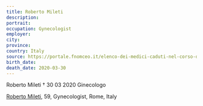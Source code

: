 ```yaml
---
title: Roberto Mileti
description: 
portrait: 
occupation: Gynecologist
employer: 
city: 
province: 
country: Italy
source: https://portale.fnomceo.it/elenco-dei-medici-caduti-nel-corso-dellepidemia-di-covid-19/
birth_date: 
death_date: 2020-03-30
---
```


Roberto Mileti † 30 03 2020
Ginecologo

<a href="https://portale.fnomceo.it/elenco-dei-medici-caduti-nel-corso-dellepidemia-di-covid-19/">Roberto Mileti</a>, 59, Gynecologist, Rome, Italy
